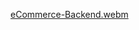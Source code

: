 
[eCommerce-Backend.webm](https://user-images.githubusercontent.com/118566376/228111339-0eff09ce-ccbd-4a4c-a0b9-ac7e2a50f443.webm)
